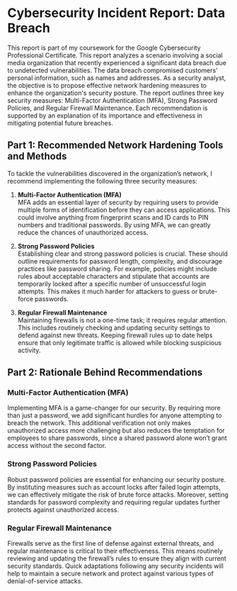 # Cybersecurity Incident Report: Data Breach 

This report is part of my coursework for the Google Cybersecurity Professional Certificate. This report analyzes a scenario involving a social media organization that recently experienced a significant data breach due to undetected vulnerabilities. The data breach compromised customers’ personal information, such as names and addresses. As a security analyst, the objective is to propose effective network hardening measures to enhance the organization's security posture. The report outlines three key security measures: Multi-Factor Authentication (MFA), Strong Password Policies, and Regular Firewall Maintenance. Each recommendation is supported by an explanation of its importance and effectiveness in mitigating potential future breaches.

## Part 1: Recommended Network Hardening Tools and Methods

To tackle the vulnerabilities discovered in the organization’s network, I recommend implementing the following three security measures:

1. **Multi-Factor Authentication (MFA)**  
   MFA adds an essential layer of security by requiring users to provide multiple forms of identification before they can access applications. This could involve anything from fingerprint scans and ID cards to PIN numbers and traditional passwords. By using MFA, we can greatly reduce the chances of unauthorized access.

2. **Strong Password Policies**  
   Establishing clear and strong password policies is crucial. These should outline requirements for password length, complexity, and discourage practices like password sharing. For example, policies might include rules about acceptable characters and stipulate that accounts are temporarily locked after a specific number of unsuccessful login attempts. This makes it much harder for attackers to guess or brute-force passwords.

3. **Regular Firewall Maintenance**  
   Maintaining firewalls is not a one-time task; it requires regular attention. This includes routinely checking and updating security settings to defend against new threats. Keeping firewall rules up to date helps ensure that only legitimate traffic is allowed while blocking suspicious activity.

## Part 2: Rationale Behind Recommendations

### Multi-Factor Authentication (MFA)  
Implementing MFA is a game-changer for our security. By requiring more than just a password, we add significant hurdles for anyone attempting to breach the network. This additional verification not only makes unauthorized access more challenging but also reduces the temptation for employees to share passwords, since a shared password alone won’t grant access without the second factor.

### Strong Password Policies  
Robust password policies are essential for enhancing our security posture. By instituting measures such as account locks after failed login attempts, we can effectively mitigate the risk of brute force attacks. Moreover, setting standards for password complexity and requiring regular updates further protects against unauthorized access.

### Regular Firewall Maintenance  
Firewalls serve as the first line of defense against external threats, and regular maintenance is critical to their effectiveness. This means routinely reviewing and updating the firewall’s rules to ensure they align with current security standards. Quick adaptations following any security incidents will help to maintain a secure network and protect against various types of denial-of-service attacks.
